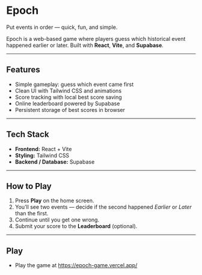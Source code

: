 # Epoch

Put events in order — quick, fun, and simple.

Epoch is a web-based game where players guess which historical event happened earlier or later. Built with **React**, **Vite**, and **Supabase**.

---

## Features

* Simple gameplay: guess which event came first
* Clean UI with Tailwind CSS and animations
* Score tracking with local best score saving
* Online leaderboard powered by Supabase
* Persistent storage of best scores in browser

---

## Tech Stack

* **Frontend:** React + Vite
* **Styling:** Tailwind CSS
* **Backend / Database:** Supabase

---

## How to Play

1. Press **Play** on the home screen.
2. You’ll see two events — decide if the second happened *Earlier* or *Later* than the first.
3. Continue until you get one wrong.
4. Submit your score to the **Leaderboard** (optional).

---

## Play

* Play the game at https://epoch-game.vercel.app/
